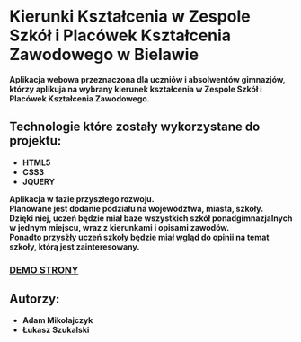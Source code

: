 <h1>Kierunki Kształcenia w Zespole Szkół i Placówek Kształcenia Zawodowego w Bielawie</h1>
<b>Aplikacja webowa przeznaczona dla uczniów i absolwentów gimnazjów, którzy aplikuja na wybrany kierunek kształcenia w Zespole Szkół i Placówek Kształcenia Zawodowego.<b>

<h2>Technologie które zostały wykorzystane do projektu: </h2>
<ul>
<li>HTML5</li>
<li>CSS3</li>
<li>JQUERY</li>
</ul>
Aplikacja w fazie przyszłego rozwoju.
<br>
Planowane jest dodanie podziału na województwa, miasta, szkoły.
<br>
Dzięki niej, uczeń będzie miał baze wszystkich szkół ponadgimnazjalnych w jednym miejscu, wraz z kierunkami i opisami zawodów.
<br>
Ponadto przysżły uczeń szkoły będzie miał wgląd do opinii na temat szkoły, którą jest zainteresowany.

<h3><a href="http://kalkulatorsieci.5v.pl/kierunki/" target="_blank">DEMO STRONY</a></h3>


<h2>Autorzy: </h2>
<ul>
<li>Adam Mikołajczyk</li>
<li>Łukasz Szukalski</li>
</ul>
